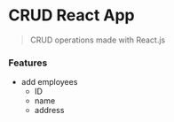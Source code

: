 # CRUD React App
> CRUD operations made with React.js

### Features
- add employees
   - ID
   - name
   - address
   

